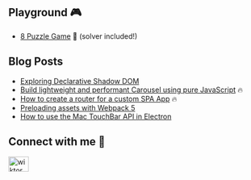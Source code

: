 ## Playground 🎮

- [8 Puzzle Game](https://www.wiktorwisniewski.dev/puzzle) 🎲 (solver included!)


## Blog Posts

- [Exploring Declarative Shadow DOM](https://www.wiktorwisniewski.dev/blog/exploring-declarative-shadow-dom)
- [Build lightweight and performant Carousel using pure JavaScript](https://www.wiktorwisniewski.dev/blog/build-simple-javascript-slider) 🔥
- [How to create a router for a custom SPA App](https://www.wiktorwisniewski.dev/blog/how-to-create-router-library) 🔥
- [Preloading assets with Webpack 5](https://www.wiktorwisniewski.dev/blog/preloading-assets-with-webpack5)
- [How to use the Mac TouchBar API in Electron](https://www.wiktorwisniewski.dev/blog/mac-touch-bar-api)

## Connect with me 🔗
<a href="https://linkedin.com/in/wiktorwisniewski" target="blank"><img align="center" src="https://raw.githubusercontent.com/rahuldkjain/github-profile-readme-generator/master/src/images/icons/Social/linked-in-alt.svg" alt="wiktorwisniewski" height="30" width="40" /></a>
